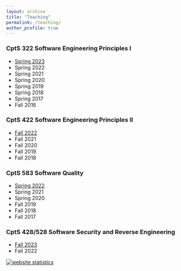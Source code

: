 ```yaml
---
layout: archive
title: "Teaching"
permalink: /teaching/
author_profile: true
---
```


### CptS 322 Software Engineering Principles I
* [Spring 2023](http://eecs.wsu.edu/~hcai/cpts322/)
* Spring 2022
* Spring 2021
* Spring 2020
* Spring 2019
* Spring 2018
* Spring 2017 
* Fall 2016

### CptS 422 Software Engineering Principles II
* [Fall 2022](http://eecs.wsu.edu/~hcai/cpts422/)
* Fall 2021
* Fall 2020 
* Fall 2019 
* Fall 2018 

### CptS 583 Software Quality
* [Spring 2022](http://eecs.wsu.edu/~hcai/cpts583/)
* Spring 2021
* Spring 2020
* Fall 2019
* Fall 2018
* Fall 2017

### CptS 428/528 Software Security and Reverse Engineering
* [Fall 2023](http://eecs.wsu.edu/~hcai/cpts4528/)
* Fall 2022

<script type="text/javascript">
var sc_project=10604826; 
var sc_invisible=1; 
var sc_security="10996eea"; 
var scJsHost = (("https:" == document.location.protocol) ?
"https://secure." : "http://www.");
document.write("<sc"+"ript type='text/javascript' src='" +
scJsHost+
"statcounter.com/counter/counter.js'></"+"script>");
</script>
<noscript><div class="statcounter"><a title="website
statistics" href="http://statcounter.com/free-web-stats/"
target="_blank"><img class="statcounter"
src="http://c.statcounter.com/10604826/0/10996eea/1/"
alt="website statistics"></a></div></noscript>
